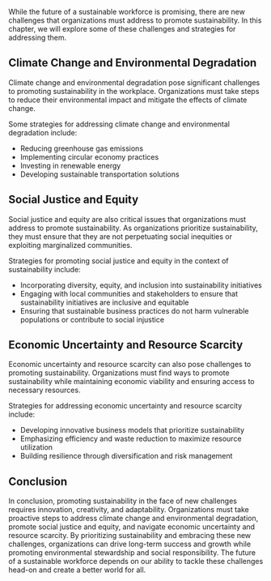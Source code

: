 
While the future of a sustainable workforce is promising, there are new challenges that organizations must address to promote sustainability. In this chapter, we will explore some of these challenges and strategies for addressing them.

Climate Change and Environmental Degradation
--------------------------------------------

Climate change and environmental degradation pose significant challenges to promoting sustainability in the workplace. Organizations must take steps to reduce their environmental impact and mitigate the effects of climate change.

Some strategies for addressing climate change and environmental degradation include:

* Reducing greenhouse gas emissions
* Implementing circular economy practices
* Investing in renewable energy
* Developing sustainable transportation solutions

Social Justice and Equity
-------------------------

Social justice and equity are also critical issues that organizations must address to promote sustainability. As organizations prioritize sustainability, they must ensure that they are not perpetuating social inequities or exploiting marginalized communities.

Strategies for promoting social justice and equity in the context of sustainability include:

* Incorporating diversity, equity, and inclusion into sustainability initiatives
* Engaging with local communities and stakeholders to ensure that sustainability initiatives are inclusive and equitable
* Ensuring that sustainable business practices do not harm vulnerable populations or contribute to social injustice

Economic Uncertainty and Resource Scarcity
------------------------------------------

Economic uncertainty and resource scarcity can also pose challenges to promoting sustainability. Organizations must find ways to promote sustainability while maintaining economic viability and ensuring access to necessary resources.

Strategies for addressing economic uncertainty and resource scarcity include:

* Developing innovative business models that prioritize sustainability
* Emphasizing efficiency and waste reduction to maximize resource utilization
* Building resilience through diversification and risk management

Conclusion
----------

In conclusion, promoting sustainability in the face of new challenges requires innovation, creativity, and adaptability. Organizations must take proactive steps to address climate change and environmental degradation, promote social justice and equity, and navigate economic uncertainty and resource scarcity. By prioritizing sustainability and embracing these new challenges, organizations can drive long-term success and growth while promoting environmental stewardship and social responsibility. The future of a sustainable workforce depends on our ability to tackle these challenges head-on and create a better world for all.
